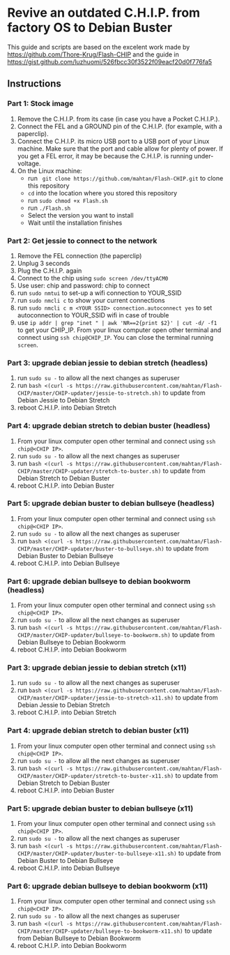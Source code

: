 # Revive an outdated C.H.I.P. from factory OS to Debian Buster
This guide and scripts are based on the excelent work made by https://github.com/Thore-Krug/Flash-CHIP and the guide in https://gist.github.com/luzhuomi/526fbcc30f3522f09eacf20d0f776fa5

## Instructions
### Part 1: Stock image
1. Remove the C.H.I.P. from its case (in case you have a Pocket C.H.I.P.).
2. Connect the FEL and a GROUND pin of the C.H.I.P. (for example, with a paperclip).
3. Connect the C.H.I.P. its micro USB port to a USB port of your Linux machine. Make sure that the port and cable allow for plenty of power. If you get a FEL error, it may be because the C.H.I.P. is running under-voltage.
4. On the Linux machine:
    - run ` git clone https://github.com/mahtan/Flash-CHIP.git` to clone this repository
    - `cd` into the location where you stored this repository
    - run `sudo chmod +x Flash.sh`
    - run `./Flash.sh`
    - Select the version you want to install
    - Wait until the installation finishes
    
### Part 2: Get jessie to connect to the network
1. Remove the FEL connection (the paperclip)
2. Unplug 3 seconds
3. Plug the C.H.I.P. again
4. Connect to the chip using `sudo screen /dev/ttyACM0`
5. Use user: chip  and password: chip to connect
6. run `sudo nmtui` to set-up a wifi connection to YOUR_SSID
7. run `sudo nmcli c` to show your current connections
8. run `sudo nmcli c m <YOUR SSID> connection.autoconnect yes` to set autoconnection to YOUR_SSID wifi in case of trouble
9. use `ip addr | grep "inet " | awk 'NR==2{print $2}' | cut -d/ -f1 ` to get your CHIP_IP. From your linux computer open other terminal and connect using `ssh chip@CHIP_IP`. You can close the terminal running `screen`.
    
### Part 3: upgrade debian jessie to debian stretch (headless)
1. run `sudo su -` to allow all the next changes as superuser
2. run `bash <(curl -s https://raw.githubusercontent.com/mahtan/Flash-CHIP/master/CHIP-updater/jessie-to-stretch.sh)` to update from Debian Jessie to Debian Stretch
3. reboot C.H.I.P. into Debian Stretch
                    
### Part 4: upgrade debian stretch to debian buster (headless)
1. From your linux computer open other terminal and connect using `ssh chip@<CHIP IP>`.
1. run `sudo su -` to allow all the next changes as superuser
2. run `bash <(curl -s https://raw.githubusercontent.com/mahtan/Flash-CHIP/master/CHIP-updater/stretch-to-buster.sh)` to update from Debian Stretch to Debian Buster
3. reboot C.H.I.P. into Debian Buster

### Part 5: upgrade debian buster to debian bullseye (headless)
1. From your linux computer open other terminal and connect using `ssh chip@<CHIP IP>`.
1. run `sudo su -` to allow all the next changes as superuser
2. run `bash <(curl -s https://raw.githubusercontent.com/mahtan/Flash-CHIP/master/CHIP-updater/buster-to-bullseye.sh)` to update from Debian Buster to Debian Bullseye
3. reboot C.H.I.P. into Debian Bullseye

### Part 6: upgrade debian bullseye to debian bookworm (headless)
1. From your linux computer open other terminal and connect using `ssh chip@<CHIP IP>`.
1. run `sudo su -` to allow all the next changes as superuser
2. run `bash <(curl -s https://raw.githubusercontent.com/mahtan/Flash-CHIP/master/CHIP-updater/bullseye-to-bookworm.sh)` to update from Debian Bullseye to Debian Bookworm
3. reboot C.H.I.P. into Debian Bookworm

### Part 3: upgrade debian jessie to debian stretch (x11)
1. run `sudo su -` to allow all the next changes as superuser
2. run `bash <(curl -s https://raw.githubusercontent.com/mahtan/Flash-CHIP/master/CHIP-updater/jessie-to-stretch-x11.sh)` to update from Debian Jessie to Debian Stretch
3. reboot C.H.I.P. into Debian Stretch
                    
### Part 4: upgrade debian stretch to debian buster (x11)
1. From your linux computer open other terminal and connect using `ssh chip@<CHIP IP>`.
1. run `sudo su -` to allow all the next changes as superuser
2. run `bash <(curl -s https://raw.githubusercontent.com/mahtan/Flash-CHIP/master/CHIP-updater/stretch-to-buster-x11.sh)` to update from Debian Stretch to Debian Buster
3. reboot C.H.I.P. into Debian Buster

### Part 5: upgrade debian buster to debian bullseye (x11)
1. From your linux computer open other terminal and connect using `ssh chip@<CHIP IP>`.
1. run `sudo su -` to allow all the next changes as superuser
2. run `bash <(curl -s https://raw.githubusercontent.com/mahtan/Flash-CHIP/master/CHIP-updater/buster-to-bullseye-x11.sh)` to update from Debian Buster to Debian Bullseye
3. reboot C.H.I.P. into Debian Bullseye

### Part 6: upgrade debian bullseye to debian bookworm (x11)
1. From your linux computer open other terminal and connect using `ssh chip@<CHIP IP>`.
1. run `sudo su -` to allow all the next changes as superuser
2. run `bash <(curl -s https://raw.githubusercontent.com/mahtan/Flash-CHIP/master/CHIP-updater/bullseye-to-bookworm-x11.sh)` to update from Debian Bullseye to Debian Bookworm
3. reboot C.H.I.P. into Debian Bookworm
